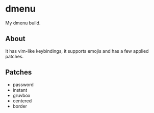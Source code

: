# dmenu

My dmenu build.

## About
It has vim-like keybindings, it supports emojis and has a few applied patches.

## Patches
- password
- instant
- gruvbox
- centered
- border
